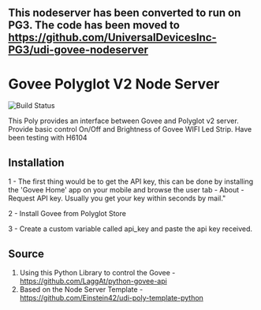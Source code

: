 ## This nodeserver has been converted to run on PG3. The code has been moved to https://github.com/UniversalDevicesInc-PG3/udi-govee-nodeserver

# Govee Polyglot V2 Node Server

![Build Status](https://travis-ci.org/therealmysteryman/udi-govee-nodeserver.svg?branch=master)

This Poly provides an interface between Govee and Polyglot v2 server. Provide basic control On/Off and Brightness of Govee WIFI Led Strip. Have been testing with H6104

## Installation

1 - The first thing would be to get the API key, this can be done by installing the 'Govee Home' app on your mobile and browse the user tab - About - Request API key. Usually you get your key within seconds by mail."

2 - Install Govee from Polyglot Store

3 - Create a custom variable called api_key and paste the api key received.

## Source

1. Using this Python Library to control the Govee - https://github.com/LaggAt/python-govee-api
2. Based on the Node Server Template - https://github.com/Einstein42/udi-poly-template-python
